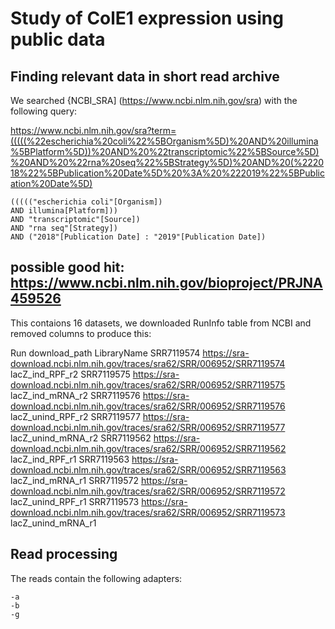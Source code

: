# Study of ColE1 expression using public data

## Finding relevant data in short read archive

We searched {NCBI_SRA] (https://www.ncbi.nlm.nih.gov/sra) with the following query:

https://www.ncbi.nlm.nih.gov/sra?term=(((((%22escherichia%20coli%22%5BOrganism%5D)%20AND%20illumina%5BPlatform%5D))%20AND%20%22transcriptomic%22%5BSource%5D)%20AND%20%22rna%20seq%22%5BStrategy%5D)%20AND%20(%222018%22%5BPublication%20Date%5D%20%3A%20%222019%22%5BPublication%20Date%5D)

```
((((("escherichia coli"[Organism]) 
AND illumina[Platform])) 
AND "transcriptomic"[Source]) 
AND "rna seq"[Strategy]) 
AND ("2018"[Publication Date] : "2019"[Publication Date]) 
```

## possible good hit: https://www.ncbi.nlm.nih.gov/bioproject/PRJNA459526

This contaions 16 datasets, we downloaded RunInfo table from NCBI and removed columns to produce this:

Run	download_path	LibraryName
SRR7119574	https://sra-download.ncbi.nlm.nih.gov/traces/sra62/SRR/006952/SRR7119574	lacZ_ind_RPF_r2
SRR7119575	https://sra-download.ncbi.nlm.nih.gov/traces/sra62/SRR/006952/SRR7119575	lacZ_ind_mRNA_r2
SRR7119576	https://sra-download.ncbi.nlm.nih.gov/traces/sra62/SRR/006952/SRR7119576	lacZ_unind_RPF_r2
SRR7119577	https://sra-download.ncbi.nlm.nih.gov/traces/sra62/SRR/006952/SRR7119577	lacZ_unind_mRNA_r2
SRR7119562	https://sra-download.ncbi.nlm.nih.gov/traces/sra62/SRR/006952/SRR7119562	lacZ_ind_RPF_r1
SRR7119563	https://sra-download.ncbi.nlm.nih.gov/traces/sra62/SRR/006952/SRR7119563	lacZ_ind_mRNA_r1
SRR7119572	https://sra-download.ncbi.nlm.nih.gov/traces/sra62/SRR/006952/SRR7119572	lacZ_unind_RPF_r1
SRR7119573	https://sra-download.ncbi.nlm.nih.gov/traces/sra62/SRR/006952/SRR7119573	lacZ_unind_mRNA_r1


## Read processing

The reads contain the following adapters:

```
-a 
-b 
-g 
```
